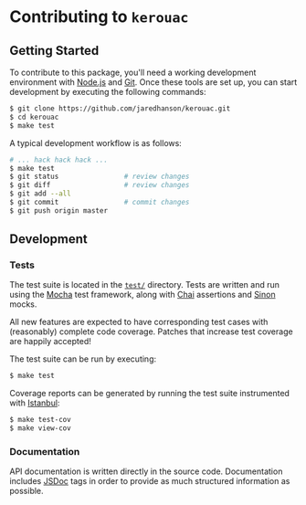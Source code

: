 # Contributing to `kerouac`

## Getting Started

To contribute to this package, you'll need a working development environment
with [Node.js](https://nodejs.org/) and [Git](https://git-scm.com/).  Once these
tools are set up, you can start development by executing the following commands:

```sh
$ git clone https://github.com/jaredhanson/kerouac.git
$ cd kerouac
$ make test
```

A typical development workflow is as follows:

```sh
# ... hack hack hack ...
$ make test
$ git status                # review changes
$ git diff                  # review changes
$ git add --all
$ git commit                # commit changes
$ git push origin master
```

## Development

### Tests

The test suite is located in the [`test/`](https://github.com/jaredhanson/kerouac/tree/master/test) directory.
Tests are written and run using the [Mocha](https://mochajs.org/) test
framework, along with [Chai](https://www.chaijs.com/) assertions and [Sinon](https://sinonjs.org/)
mocks.

All new features are expected to have corresponding test cases with (reasonably)
complete code coverage.  Patches that increase test coverage are happily
accepted!

The test suite can be run by executing:

```sh
$ make test
```

Coverage reports can be generated by running the test suite instrumented with
[Istanbul](https://istanbul.js.org/):

```sh
$ make test-cov
$ make view-cov
```

### Documentation

API documentation is written directly in the source code.  Documentation
includes [JSDoc](https://jsdoc.app/) tags in order to provide as much structured
information as possible.
